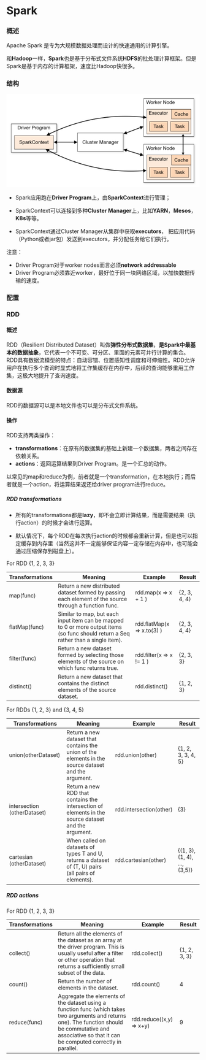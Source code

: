# Spark

### 概述

Apache Spark 是专为大规模数据处理而设计的快速通用的计算引擎。

和**Hadoop**一样，**Spark**也是基于分布式文件系统**HDFS**的批处理计算框架。但是Spark是基于内存的计算框架，速度比Hadoop快很多。

### 结构

<img src="./imgs/spark_structure.png" alt="Cluster Mode Overview - Spark 3.2.0 Documentation"  />

+ Spark应用跑在**Driver Program**上，由**SparkContext**进行管理；
+ SparkContext可以连接到多种**Cluster Manager**上，比如**YARN**，**Mesos**，**K8s**等等。

+ SparkContext通过Cluster Manager从集群中获取**executors**， 把应用代码（Python或者jar包）发送到executors，并分配任务给它们执行。

注意：

+ Driver Program对于worker nodes而言必须**network addressable**
+ Driver Program必须靠近worker，最好位于同一块网络区域，以加快数据传输的速度。

### 配置

### RDD

#### 概述

RDD（Resilient Distributed Dataset）叫做**弹性分布式数据集**，**是Spark中最基本的数据抽象**，它代表一个不可变、可分区、里面的元素可并行计算的集合。RDD具有数据流模型的特点：自动容错、位置感知性调度和可伸缩性。RDD允许用户在执行多个查询时显式地将工作集缓存在内存中，后续的查询能够重用工作集，这极大地提升了查询速度。

#### 数据源

RDD的数据源可以是本地文件也可以是分布式文件系统。

#### 操作

RDD支持两类操作：

+ **transformations**：在原有的数据集的基础上新建一个数据集，两者之间存在依赖关系。
+ **actions**：返回运算结果到Driver Program。是一个汇总的动作。

以常见的map和reduce为例，前者就是一个transformation，在本地执行；而后者就是一个action，将运算结果返还给driver program进行reduce。

##### RDD transformations

+ 所有的transformations都是**lazy**，即不会立即计算结果，而是需要结果（执行action）的时候才会进行运算。

+ 默认情况下，每个RDD在每次执行action的时候都会重新计算，但是也可以指定缓存到内存里（当然这并不一定能够保证内容一定存储在内存中，也可能会通过压缩保存到磁盘上）。

For RDD {1, 2, 3, 3}

| Transformations | Meaning                                                      | Example                    | Result       |
| --------------- | ------------------------------------------------------------ | -------------------------- | ------------ |
| map(func)       | Return a new distributed dataset  formed by passing each element of  the source through a function func. | rdd.map(x => x + 1 )       | {2, 3, 4, 4} |
| flatMap(func)   | Similar to map, but each input item  can be mapped to 0 or more output  items (so func should return a Seq  rather than a single item). | rdd.flatMap(x => x.to(3) ) | {2, 3, 4, 4} |
| filter(func)    | Return a new dataset formed by  selecting those elements of the source  on which func returns true. | rdd.filter(x => x != 1 )   | {2, 3, 3}    |
| distinct()      | Return a new dataset that contains  the distinct elements of the source  dataset. | rdd.distinct()             | {1, 2, 3}    |

For RDDs {1, 2, 3} and {3, 4, 5}

| Transformations             | Meaning                                                      | Example                 | Result                       |
| --------------------------- | ------------------------------------------------------------ | ----------------------- | ---------------------------- |
| union(otherDataset)         | Return a new dataset that  contains the union of the  elements in the source dataset  and the argument. | rdd.union(other)        | {1, 2, 3, 3, 4, 5}           |
| intersection (otherDataset) | Return a new RDD that contains  the intersection of elements in  the source dataset and the  argument. | rdd.intersection(other) | {3}                          |
| cartesian (otherDataset)    | When called on datasets of types  T and U, returns a dataset of (T,  U) pairs (all pairs of elements). | rdd.cartesian(other)    | {(1, 3), (1, 4), ..., (3,5)} |



##### RDD actions

For RDD {1, 2, 3, 3}

| Transformations | Meaning                                                      | Example                   | Result       |
| --------------- | ------------------------------------------------------------ | ------------------------- | ------------ |
| collect()       | Return all the elements of the dataset as an  array at the driver program. This is usually  useful after a filter or other operation that  returns a sufficiently small subset of the data. | rdd.collect()             | {1, 2, 3, 3} |
| count()         | Return the number of elements in the dataset.                | rdd.count()               | 4            |
| reduce(func)    | Aggregate the elements of the dataset using a  function func (which takes two arguments and  returns one). The function should be  commutative and associative so that it can be  computed correctly in parallel. | rdd.reduce((x,y)  => x+y) | 9            |

